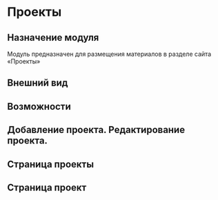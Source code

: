 # Проекты
## Назначение модуля
Модуль предназначен для размещения материалов в разделе сайта «Проекты»
## Внешний вид


## Возможности


## Добавление проекта. Редактирование проекта.







## Страница проекты

## Страница проект








